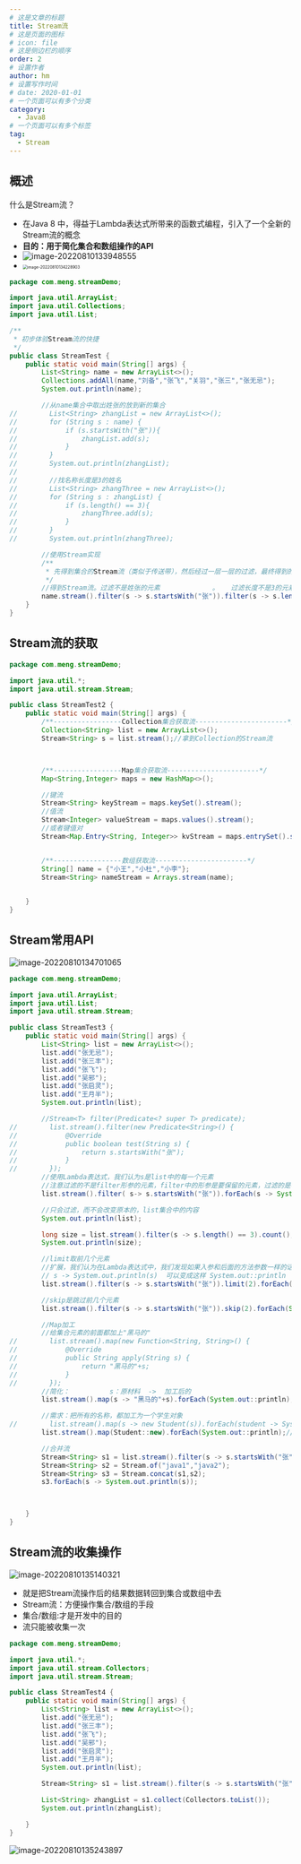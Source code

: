 ```yaml
---
# 这是文章的标题
title: Stream流
# 这是页面的图标
# icon: file
# 这是侧边栏的顺序
order: 2
# 设置作者
author: hm
# 设置写作时间
# date: 2020-01-01
# 一个页面可以有多个分类
category:
  - Java8
# 一个页面可以有多个标签
tag:
  - Stream
---
```


## 概述

什么是Stream流？

- 在Java 8 中，得益于Lambda表达式所带来的函数式编程，引入了一个全新的Stream流的概念
- **目的：用于简化集合和数组操作的API**
- ![image-20220810133948555](https://raw.githubusercontent.com/redyouzi/images-for-blog/main/img02/202208101339674.png)
- <img src="https://raw.githubusercontent.com/redyouzi/images-for-blog/main/img02/202208101342945.png" alt="image-20220810134228903" style="zoom:50%;" />







```java
package com.meng.streamDemo;

import java.util.ArrayList;
import java.util.Collections;
import java.util.List;

/**
 * 初步体验Stream流的快捷
 */
public class StreamTest {
    public static void main(String[] args) {
        List<String> name = new ArrayList<>();
        Collections.addAll(name,"刘备","张飞","关羽","张三","张无忌");
        System.out.println(name);

        //从name集合中取出姓张的放到新的集合
//        List<String> zhangList = new ArrayList<>();
//        for (String s : name) {
//            if (s.startsWith("张")){
//                zhangList.add(s);
//            }
//        }
//        System.out.println(zhangList);
//
//        //找名称长度是3的姓名
//        List<String> zhangThree = new ArrayList<>();
//        for (String s : zhangList) {
//            if (s.length() == 3){
//                zhangThree.add(s);
//            }
//        }
//        System.out.println(zhangThree);

        //使用Stream实现
        /**
         * 先得到集合的Stream流（类似于传送带），然后经过一层一层的过滤，最终得到的就是我们想要的结果
         */
        //得到Stream流。过滤不是姓张的元素             。   过滤长度不是3的元素         。forEach遍历流
        name.stream().filter(s -> s.startsWith("张")).filter(s -> s.length() == 3).forEach(s -> System.out.println(s));
    }
}

```

## Stream流的获取

```java
package com.meng.streamDemo;

import java.util.*;
import java.util.stream.Stream;

public class StreamTest2 {
    public static void main(String[] args) {
        /**-----------------Collection集合获取流-----------------------*/
        Collection<String> list = new ArrayList<>();
        Stream<String> s = list.stream();//拿到Collection的Stream流



        /**-----------------Map集合获取流-----------------------*/
        Map<String,Integer> maps = new HashMap<>();

        //键流
        Stream<String> keyStream = maps.keySet().stream();
        //值流
        Stream<Integer> valueStream = maps.values().stream();
        //或者键值对
        Stream<Map.Entry<String, Integer>> kvStream = maps.entrySet().stream();


        /**-----------------数组获取流-----------------------*/
        String[] name = {"小王","小杜","小李"};
        Stream<String> nameStream = Arrays.stream(name);
        

    }
}

```

## Stream常用API

![image-20220810134701065](https://raw.githubusercontent.com/redyouzi/images-for-blog/main/img02/202208101347119.png)



```java
package com.meng.streamDemo;

import java.util.ArrayList;
import java.util.List;
import java.util.stream.Stream;

public class StreamTest3 {
    public static void main(String[] args) {
        List<String> list = new ArrayList<>();
        list.add("张无忌");
        list.add("张三丰");
        list.add("张飞");
        list.add("吴邪");
        list.add("张启灵");
        list.add("王月半");
        System.out.println(list);

        //Stream<T> filter(Predicate<? super T> predicate);
//        list.stream().filter(new Predicate<String>() {
//            @Override
//            public boolean test(String s) {
//                return s.startsWith("张");
//            }
//        });
        //使用Lambda表达式，我们认为s是list中的每一个元素
        //注意过滤的不是filter形参的元素，filter中的形参是要保留的元素，过滤的是不符合形参的元素
        list.stream().filter( s-> s.startsWith("张")).forEach(s -> System.out.println(s));

        //只会过滤，而不会改变原本的，list集合中的内容
        System.out.println(list);

        long size = list.stream().filter(s -> s.length() == 3).count();
        System.out.println(size);

        //limit取前几个元素
        //扩展，我们认为在Lambda表达式中，我们发现如果入参和后面的方法参数一样的话，我们可以使用方法引用，例如
        // s -> System.out.println(s)  可以变成这样 System.out::println  方法引用
        list.stream().filter(s -> s.startsWith("张")).limit(2).forEach(System.out::println);

        //skip是跳过前几个元素
        list.stream().filter(s -> s.startsWith("张")).skip(2).forEach(System.out::println);

        //Map加工
        //给集合元素的前面都加上"黑马的"
//        list.stream().map(new Function<String, String>() {
//            @Override
//            public String apply(String s) {
//                return "黑马的"+s;
//            }
//        });
        //简化：          s：原材料  ->  加工后的
        list.stream().map(s -> "黑马的"+s).forEach(System.out::println);

        //需求：把所有的名称，都加工为一个学生对象
//        list.stream().map(s -> new Student(s)).forEach(student -> System.out.println(student));
        list.stream().map(Student::new).forEach(System.out::println);//构造器引用   方法引用

        //合并流
        Stream<String> s1 = list.stream().filter(s -> s.startsWith("张"));
        Stream<String> s2 = Stream.of("java1","java2");
        Stream<String> s3 = Stream.concat(s1,s2);
        s3.forEach(s -> System.out.println(s));



    }
}

```



## Stream流的收集操作

![image-20220810135140321](https://raw.githubusercontent.com/redyouzi/images-for-blog/main/img02/202208101351367.png)



- 就是把Stream流操作后的结果数据转回到集合或数组中去
- Stream流：方便操作集合/数组的手段
- 集合/数组:才是开发中的目的
- 流只能被收集一次

```java
package com.meng.streamDemo;

import java.util.*;
import java.util.stream.Collectors;
import java.util.stream.Stream;

public class StreamTest4 {
    public static void main(String[] args) {
        List<String> list = new ArrayList<>();
        list.add("张无忌");
        list.add("张三丰");
        list.add("张飞");
        list.add("吴邪");
        list.add("张启灵");
        list.add("王月半");
        System.out.println(list);

        Stream<String> s1 = list.stream().filter(s -> s.startsWith("张"));

        List<String> zhangList = s1.collect(Collectors.toList());
        System.out.println(zhangList);

    }
}

```

![image-20220810135243897](https://raw.githubusercontent.com/redyouzi/images-for-blog/main/img02/202208101352946.png)

